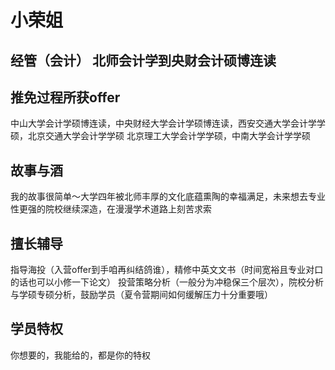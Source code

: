 # 小荣姐
## 经管（会计）  北师会计学到央财会计硕博连读

## 推免过程所获offer
中山大学会计学硕博连读，中央财经大学会计学硕博连读，西安交通大学会计学学硕，北京交通大学会计学学硕
北京理工大学会计学学硕，中南大学会计学学硕

## 故事与酒
我的故事很简单～大学四年被北师丰厚的文化底蕴熏陶的幸福满足，未来想去专业性更强的院校继续深造，在漫漫学术道路上刻苦求索

## 擅长辅导
指导海投（入营offer到手咱再纠结鸽谁），精修中英文文书（时间宽裕且专业对口的话也可以小修一下论文）
投营策略分析（一般分为冲稳保三个层次），院校分析与学硕专硕分析，鼓励学员（夏令营期间如何缓解压力十分重要哦）

## 学员特权
你想要的，我能给的，都是你的特权
